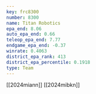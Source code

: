 ```yaml
---
key: frc8300
number: 8300
name: Titan Robotics
epa_end: 8.06
auto_epa_end: 0.66
teleop_epa_end: 7.77
endgame_epa_end: -0.37
winrate: 0.4063
district_epa_rank: 413
district_epa_percentile: 0.1918
type: Team
---
```

[[2024miann]]
[[2024mibkn]]
